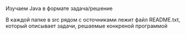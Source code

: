 
Изучаем Java в формате задача/решение

В каждой папке в src рядом с осточниками лежит файл README.txt, который описывает задачи, решаемые конкреной программой
